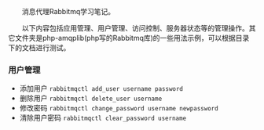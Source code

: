 　　消息代理Rabbitmq学习笔记。

　　以下内容包括应用管理、用户管理、访问控制、服务器状态等的管理操作。其它文件夹是php-amqplib(php写的Rabbitmq库)的一些用法示例，可以根据目录下的文档进行测试。
###
### 用户管理
* 添加用户 `rabbitmqctl add_user username password`
* 删除用户 `rabbitmqctl delete_user username`
* 修改密码 `rabbitmqctl change_password username newpassword`
* 清除用户密码 `rabbitmqctl clear_password username`
